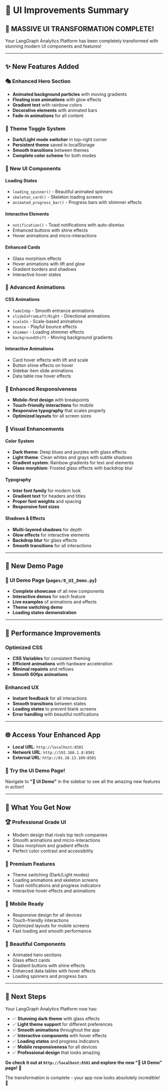 # 🎨 UI Improvements Summary

## 🚀 **MASSIVE UI TRANSFORMATION COMPLETE!**

Your LangGraph Analytics Platform has been completely transformed with stunning modern UI components and features!

---

## ✨ **New Features Added**

### 🎭 **Enhanced Hero Section**
- **Animated background particles** with moving gradients
- **Floating icon animations** with glow effects
- **Gradient text** with rainbow colors
- **Decorative elements** with animated bars
- **Fade-in animations** for all content

### 🌙 **Theme Toggle System**
- **Dark/Light mode switcher** in top-right corner
- **Persistent theme** saved in localStorage
- **Smooth transitions** between themes
- **Complete color scheme** for both modes

### 🎨 **New UI Components**

#### **Loading States**
- `loading_spinner()` - Beautiful animated spinners
- `skeleton_card()` - Skeleton loading screens
- `animated_progress_bar()` - Progress bars with shimmer effects

#### **Interactive Elements**
- `notification()` - Toast notifications with auto-dismiss
- Enhanced buttons with shine effects
- Hover animations and micro-interactions

#### **Enhanced Cards**
- Glass morphism effects
- Hover animations with lift and glow
- Gradient borders and shadows
- Interactive hover states

### 🎯 **Advanced Animations**

#### **CSS Animations**
- `fadeInUp` - Smooth entrance animations
- `slideInFromLeft/Right` - Directional animations
- `scaleIn` - Scale-based animations
- `bounce` - Playful bounce effects
- `shimmer` - Loading shimmer effects
- `backgroundShift` - Moving background gradients

#### **Interactive Animations**
- Card hover effects with lift and scale
- Button shine effects on hover
- Sidebar item slide animations
- Data table row hover effects

### 📱 **Enhanced Responsiveness**
- **Mobile-first design** with breakpoints
- **Touch-friendly interactions** for mobile
- **Responsive typography** that scales properly
- **Optimized layouts** for all screen sizes

### 🎨 **Visual Enhancements**

#### **Color System**
- **Dark theme**: Deep blues and purples with glass effects
- **Light theme**: Clean whites and grays with subtle shadows
- **Gradient system**: Rainbow gradients for text and elements
- **Glass morphism**: Frosted glass effects with backdrop blur

#### **Typography**
- **Inter font family** for modern look
- **Gradient text** for headers and titles
- **Proper font weights** and spacing
- **Responsive font sizes**

#### **Shadows & Effects**
- **Multi-layered shadows** for depth
- **Glow effects** for interactive elements
- **Backdrop blur** for glass effects
- **Smooth transitions** for all interactions

---

## 🎯 **New Demo Page**

### **🎨 UI Demo Page** (`pages/8_UI_Demo.py`)
- **Complete showcase** of all new components
- **Interactive demos** for each feature
- **Live examples** of animations and effects
- **Theme switching demo**
- **Loading states demonstration**

---

## 🚀 **Performance Improvements**

### **Optimized CSS**
- **CSS Variables** for consistent theming
- **Efficient animations** with hardware acceleration
- **Minimal repaints** and reflows
- **Smooth 60fps animations**

### **Enhanced UX**
- **Instant feedback** for all interactions
- **Smooth transitions** between states
- **Loading states** to prevent blank screens
- **Error handling** with beautiful notifications

---

## 🌐 **Access Your Enhanced App**

- **Local URL**: `http://localhost:8501`
- **Network URL**: `http://192.168.1.8:8501`
- **External URL**: `http://81.28.13.109:8501`

### **🎨 Try the UI Demo Page!**
Navigate to **"🎨 UI Demo"** in the sidebar to see all the amazing new features in action!

---

## 🎉 **What You Get Now**

### **🏆 Professional Grade UI**
- Modern design that rivals top tech companies
- Smooth animations and micro-interactions
- Glass morphism and gradient effects
- Perfect color contrast and accessibility

### **💎 Premium Features**
- Theme switching (Dark/Light modes)
- Loading animations and skeleton screens
- Toast notifications and progress indicators
- Interactive hover effects and animations

### **📱 Mobile Ready**
- Responsive design for all devices
- Touch-friendly interactions
- Optimized layouts for mobile screens
- Fast loading and smooth performance

### **🎨 Beautiful Components**
- Animated hero sections
- Glass effect cards
- Gradient buttons with shine effects
- Enhanced data tables with hover effects
- Loading spinners and progress bars

---

## 🚀 **Next Steps**

Your LangGraph Analytics Platform now has:
- ✅ **Stunning dark theme** with glass effects
- ✅ **Light theme support** for different preferences
- ✅ **Smooth animations** throughout the app
- ✅ **Interactive components** with hover effects
- ✅ **Loading states** and progress indicators
- ✅ **Mobile responsiveness** for all devices
- ✅ **Professional design** that looks amazing

**Go check it out at `http://localhost:8501` and explore the new "🎨 UI Demo" page!** 🌟

The transformation is complete - your app now looks absolutely incredible! 🎉
